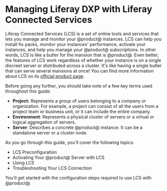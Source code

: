 # Managing Liferay DXP with Liferay Connected Services [](id=managing-liferay-dxp-with-liferay-connected-services)

Liferay Connected Services (LCS) is a set of online tools and services that lets 
you manage and monitor your @product@ instances. LCS can help you install fix 
packs, monitor your instances' performance, activate your instances, and help 
you manage your @product@ subscriptions. In other words, LCS is like a butler 
for the mansion that is @product@. Even better, the features of LCS work 
regardless of whether your instance is on a single discreet server or 
distributed across a cluster. It's like having a single butler that can serve 
several mansions at once! You can find more information about LCS on its 
[official product page](http://www.liferay.com/products/liferay-connected-services). 

Before going any further, you should take note of a few key terms used 
throughout this guide: 

- **Project:** Represents a group of users belonging to a company or 
  organization. For example, a project can consist of all the users from a 
  project team or business unit, or it can include the entire company. 
- **Environment**: Represents a physical cluster of servers or a virtual or 
  logical aggregation of servers. 
- **Server**: Describes a concrete @product@ instance. It can be a standalone 
  server or a cluster node. 

As you go through this guide, you'll cover the following topics: 

- LCS Preconfiguration 
- Activating Your @product@ Server with LCS 
- Using LCS 
- Troubleshooting Your LCS Connection

You'll get started with the configuration steps required to use LCS with 
@product@. 
